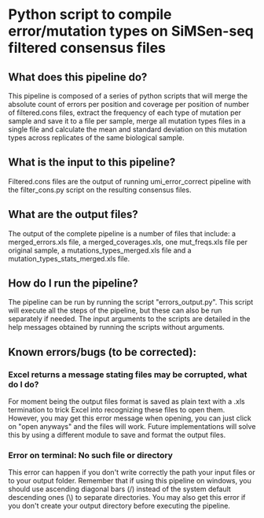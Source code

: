 # Python script to compile error/mutation types on SiMSen-seq filtered consensus files


## What does this pipeline do?
This pipeline is composed of a series of python scripts that will merge the absolute count of errors per position and coverage per position of number of filtered.cons files, extract the frequency of each type of mutation per sample and save it to a file per sample, merge all mutation types files in a single file and calculate the mean and standard deviation on this mutation types across replicates of the same biological sample.

## What is the input to this pipeline?
Filtered.cons files are the output of running umi_error_correct pipeline with the filter_cons.py script on the resulting consensus files.

## What are the output files?
The output of the complete pipeline is a number of files that include: a merged_errors.xls file, a merged_coverages.xls, one mut_freqs.xls file per original sample, a mutations_types_merged.xls file and a mutation_types_stats_merged.xls file.

## How do I run the pipeline?
The pipeline can be run by running the script "errors_output.py". This script will execute all the steps of the pipeline, but these can also be run separately if needed. The input arguments to the scripts are detailed in the help messages obtained by running the scripts without arguments. 

## Known errors/bugs (to be corrected):

### Excel returns a message stating files may be corrupted, what do I do?
For moment being the output files format is saved as plain text with a .xls termination to trick Excel into recognizing these files to open them. However, you may get this error message when opening, you can just click on "open anyways" and the files will work. Future implementations will solve this by using a different module to save and format the output files.

### Error on terminal: No such file or directory
This error can happen if you don't write correctly the path your input files or to your output folder. Remember that if using this pipeline on windows, you should use ascending diagonal bars (/) instead of the system default descending ones (\\) to separate directories. You may also get this error if you don't create your output directory before executing the pipeline.
